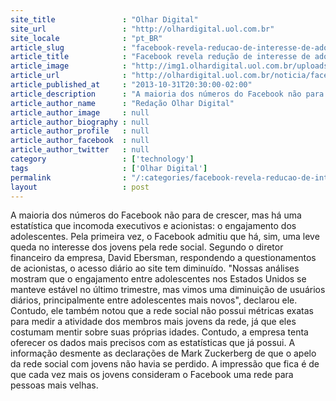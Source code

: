 ```yaml
---
site_title               : "Olhar Digital"
site_url                 : "http://olhardigital.uol.com.br"
site_locale              : "pt_BR"
article_slug             : "facebook-revela-reducao-de-interesse-de-adolescentes-pelo-servico"
article_title            : "Facebook revela redução de interesse de adolescentes pelo serviço"
article_image            : "http://img1.olhardigital.uol.com.br/uploads/acervo_imagens/2013/09/20130917192917_660_420.jpg"
article_url              : "http://olhardigital.uol.com.br/noticia/facebook-revela-reducao-de-interesse-de-adolescentes-pelo-servico/38591"
article_published_at     : "2013-10-31T20:30:00-02:00"
article_description      : "A maioria dos números do Facebook não para de crescer, mas há uma estatística que incomoda executivos e acionistas: o engajamento dos adolescentes. Pela primeira vez, o Facebook admitiu que há, sim, uma leve queda no interesse dos jovens pela rede social. Segundo o diretor financeiro da empresa, David Ebersman, respondendo a questionamentos de acionistas, o acesso diário ao site tem diminuído. 'Nossas análises mostram que o engajamento entre adolescentes nos Estados Unidos se manteve estável no último trimestre, mas vimos uma diminuição de usuários diários, principalmente entre adolescentes mais novos', declarou ele. Contudo, ele também notou que a rede social não possui métricas exatas para medir a atividade dos membros mais jovens da rede, já que eles costumam mentir sobre suas próprias idades. Contudo, a empresa tenta oferecer os dados mais precisos com as estatísticas que já possui. A informação desmente as declarações de Mark Zuckerberg de que o apelo da rede social com jovens não havia se perdido. A impressão que fica é de que cada vez mais os jovens consideram o Facebook uma rede para pessoas mais velhas."
article_author_name      : "Redação Olhar Digital"
article_author_image     : null
article_author_biography : null
article_author_profile   : null
article_author_facebook  : null
article_author_twitter   : null
category                 : ['technology']
tags                     : ['Olhar Digital']
permalink                : "/:categories/facebook-revela-reducao-de-interesse-de-adolescentes-pelo-servico/"
layout                   : post
---
```


A maioria dos números do Facebook não para de crescer, mas há uma estatística que incomoda executivos e acionistas: o engajamento dos adolescentes. Pela primeira vez, o Facebook admitiu que há, sim, uma leve queda no interesse dos jovens pela rede social. Segundo o diretor financeiro da empresa, David Ebersman, respondendo a questionamentos de acionistas, o acesso diário ao site tem diminuído. "Nossas análises mostram que o engajamento entre adolescentes nos Estados Unidos se manteve estável no último trimestre, mas vimos uma diminuição de usuários diários, principalmente entre adolescentes mais novos", declarou ele. Contudo, ele também notou que a rede social não possui métricas exatas para medir a atividade dos membros mais jovens da rede, já que eles costumam mentir sobre suas próprias idades. Contudo, a empresa tenta oferecer os dados mais precisos com as estatísticas que já possui. A informação desmente as declarações de Mark Zuckerberg de que o apelo da rede social com jovens não havia se perdido. A impressão que fica é de que cada vez mais os jovens consideram o Facebook uma rede para pessoas mais velhas.

